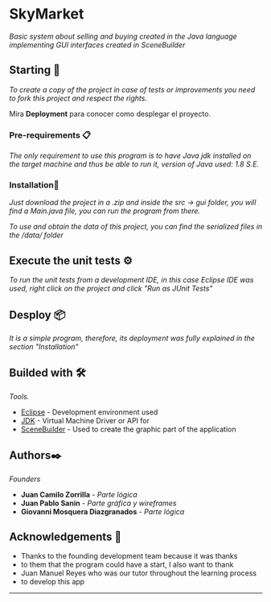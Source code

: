 # SkyMarket

_Basic system about selling and buying created in the Java language implementing GUI interfaces created in SceneBuilder_

## Starting 🚀

_To create a copy of the project in case of tests or improvements you need to fork this project and respect the rights._

Mira **Deployment** para conocer como desplegar el proyecto.


### Pre-requirements 📋

_The only requirement to use this program is to have Java jdk installed on the target machine and thus be able to run it, version of Java used: 1.8 S.E._

### Installation🔧

_Just download the project in a .zip and inside the src -> gui folder, you will find a Main.java file, you can run the program from there._

_To use and obtain the data of this project, you can find the serialized files in the /data/ folder_

## Execute the unit tests ⚙️

_To run the unit tests from a development IDE, in this case Eclipse IDE was used, right click on the project and click "Run as JUnit Tests"_

## Desploy 📦

_It is a simple program, therefore, its deployment was fully explained in the section "Installation"_

## Builded with 🛠️

_Tools._

* [Eclipse](http://www.dropwizard.io/1.0.2/docs/) - Development environment used
* [JDK](https://maven.apache.org/) - Virtual Machine Driver or API for
* [SceneBuilder](https://rometools.github.io/rome/) - Used to create the graphic part of the application

## Authors✒️

_Founders_

* **Juan Camilo Zorrilla** - *Parte lógica*
* **Juan Pablo Sanin** - *Parte gráfica y wireframes*
* **Giovanni Mosquera Diazgranados** - *Parte lógica*

## Acknowledgements 🎁

* Thanks to the founding development team because it was thanks 
* to them that the program could have a start, I also want to thank 
* Juan Manuel Reyes who was our tutor throughout the learning process 
* to develop this app

---
